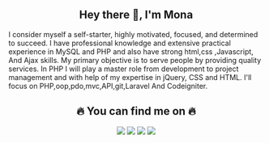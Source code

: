 


###  <h2 align="center">Hey there 👋, I'm Mona</h2>
I consider myself a self-starter, highly motivated, focused, and determined to succeed. I have professional knowledge and extensive practical experience in MySQL and PHP and also have strong html,css ,Javascript, And Ajax skills. My primary objective is to serve people by providing quality services. In PHP I will play a master role from development to project management and with help of my expertise in jQuery, CSS and HTML. I'll focus on PHP,oop,pdo,mvc,API,git,Laravel And Codeigniter.

<h2 align="center">🔥 You can find me on 🔥</h2>
<p align="center"><a href="https://twitter.com/DevMona2"><img src="https://img.shields.io/badge/Twitter-DevMona2-blue"><a>
<a href="https://www.facebook.com/moyaabdo88/"><img src="https://img.shields.io/badge/Facebook-moyaabdo88-green"><a>
<a href="https://wa.me/0201016052283"><img src="https://img.shields.io/badge/Whattsapp-01016052283-orange"><a>
<a href="https://mona-abdo.com"><img src="https://img.shields.io/badge/Site-mona-yellowgreen"><a></p>

<!--**monaabdo88/monaabdo88** is a ✨ _special_ ✨ repository because its `README.md` (this file) appears on your GitHub profile.

Here are some ideas to get you started:

- 🔭 I’m currently working on ...
- 🌱 I’m currently learning ...
- 👯 I’m looking to collaborate on ...
- 🤔 I’m looking for help with ...
- 💬 Ask me about ...
- 📫 How to reach me: ...
- 😄 Pronouns: ...
- ⚡ Fun fact: ...
-->
